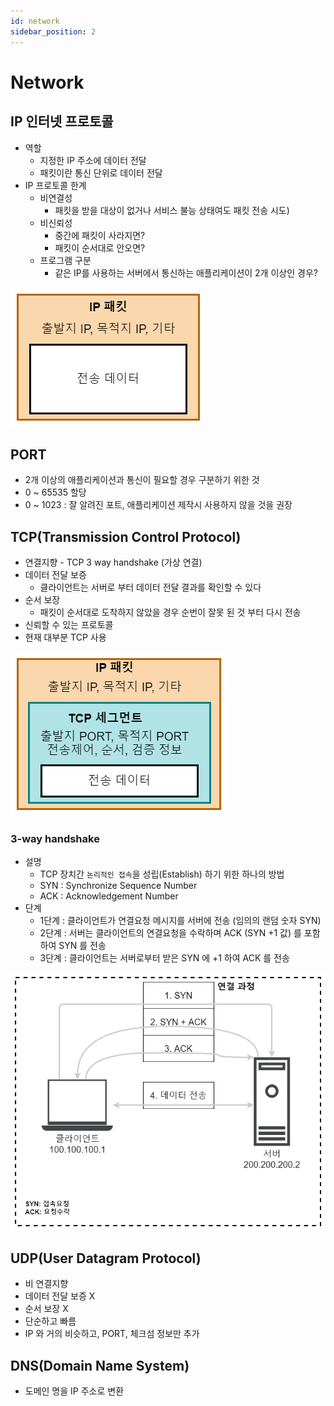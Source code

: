 ```yaml
---
id: network
sidebar_position: 2
---
```


# Network

## IP 인터넷 프로토콜

- 역할
  - 지정한 IP 주소에 데이터 전달
  - 패킷이란 통신 단위로 데이터 전달
- IP 프로토콜 한계
  - 비연결성
    - 패킷을 받을 대상이 없거나 서비스 불능 상태여도 패킷 전송 시도)
  - 비신뢰성
    - 중간에 패킷이 사라지면?
    - 패킷이 순서대로 안오면?
  - 프로그램 구분
    - 같은 IP를 사용하는 서버에서 통신하는 애플리케이션이 2개 이상인 경우?

![ip-packet.png](/img/cs/cs-ip-packet.drawio.png)

## PORT

- 2개 이상의 애플리케이션과 통신이 필요할 경우 구분하기 위한 것
- 0 ~ 65535 할당
- 0 ~ 1023 : 잘 알려진 포트, 애플리케이션 제작시 사용하지 않을 것을 권장

## TCP(Transmission Control Protocol)

- 연결지향 - TCP 3 way handshake (가상 연결)
- 데이터 전달 보증
  - 클라이언트는 서버로 부터 데이터 전달 결과를 확인할 수 있다
- 순서 보장
  - 패킷이 순서대로 도착하지 않았을 경우 순번이 잘못 된 것 부터 다시 전송
- 신뢰할 수 있는 프로토콜
- 현재 대부분 TCP 사용

![tcp-ip-packet.png](/img/cs/cs-tcp-ip-packet.drawio.png)

### 3-way handshake

- 설명
  - TCP 장치간 `논리적인 접속`을 성립(Establish) 하기 위한 하나의 방법
  - SYN : Synchronize Sequence Number
  - ACK : Acknowledgement Number
- 단계
  - 1단계 : 클라이언트가 연결요청 메시지를 서버에 전송 (임의의 랜덤 숫자 SYN)
  - 2단계 : 서버는 클라이언트의 연결요청을 수락하며 ACK (SYN +1 값) 를 포함하여 SYN 를 전송
  - 3단계 : 클라이언트는 서버로부터 받은 SYN 에 +1 하여 ACK 를 전송

![3-way-handshake.png](/img/cs/cs-3-way-handshake.drawio.png)

## UDP(User Datagram Protocol)

- 비 연결지향
- 데이터 전달 보증 X
- 순서 보장 X
- 단순하고 빠름
- IP 와 거의 비슷하고, PORT, 체크섬 정보만 추가

## DNS(Domain Name System)

- 도메인 명을 IP 주소로 변환